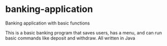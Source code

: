 # banking-application
Banking application with basic functions

This is a basic banking program that saves users, has a menu, and can run basic commands like deposit and withdraw. All written in Java
